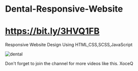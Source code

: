 # Dental-Responsive-Website
# https://bit.ly/3HVQ1FB

Responsive Website Design Using HTML,CSS,SCSS,JavaScript

![dental](https://user-images.githubusercontent.com/73414406/154174602-de557c3d-9ce1-46ee-88b1-689e92243fe7.png)

Don't forget to join the channel for more videos like this. XoceQ
